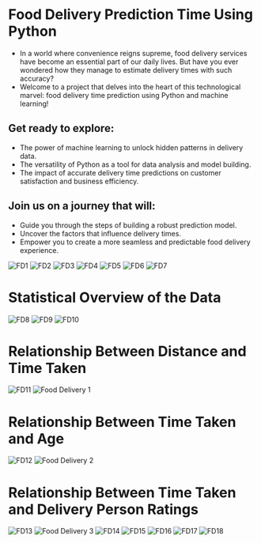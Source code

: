 # Food Delivery Prediction Time Using Python 
* In a world where convenience reigns supreme, food delivery services have become an essential part of our daily lives. But have you ever wondered how they manage to estimate delivery times with such accuracy?
* Welcome to a project that delves into the heart of this technological marvel: food delivery time prediction using Python and machine learning!
## Get ready to explore:

* The power of machine learning to unlock hidden patterns in delivery data.
* The versatility of Python as a tool for data analysis and model building.
* The impact of accurate delivery time predictions on customer satisfaction and business efficiency.
  
## Join us on a journey that will:
* Guide you through the steps of building a robust prediction model.
* Uncover the factors that influence delivery times.
* Empower you to create a more seamless and predictable food delivery experience.

  
![FD1](https://github.com/Projects-Analysis/Food-Delivery-Prediction-Time-Using-Python/assets/149543175/2650a629-a8ac-4057-9131-d09cdb4c1166)
![FD2](https://github.com/Projects-Analysis/Food-Delivery-Prediction-Time-Using-Python/assets/149543175/4ac92471-760f-4faa-b69f-07302f771726)
![FD3](https://github.com/Projects-Analysis/Food-Delivery-Prediction-Time-Using-Python/assets/149543175/2b8e791f-9ce5-4621-bab3-a36d00a99eb0) 
![FD4](https://github.com/Projects-Analysis/Food-Delivery-Prediction-Time-Using-Python/assets/149543175/5155e964-f6c8-45fe-8cd1-c5463ca3556e)
![FD5](https://github.com/Projects-Analysis/Food-Delivery-Prediction-Time-Using-Python/assets/149543175/f458129a-3e73-4ab5-ae6b-8fa12407af88)
![FD6](https://github.com/Projects-Analysis/Food-Delivery-Prediction-Time-Using-Python/assets/149543175/875eedd7-b05d-4472-b026-0bb462dd3183)
![FD7](https://github.com/Projects-Analysis/Food-Delivery-Prediction-Time-Using-Python/assets/149543175/4cc5d849-fde3-4976-a6e6-aef3e795b01d)
# Statistical Overview of the Data 
![FD8](https://github.com/Projects-Analysis/Food-Delivery-Prediction-Time-Using-Python/assets/149543175/d99e18b3-40ef-47a9-8c7a-60d1881a8613)
![FD9](https://github.com/Projects-Analysis/Food-Delivery-Prediction-Time-Using-Python/assets/149543175/fa4f1fe2-cc36-4aff-81a6-01ec5f02867a)
![FD10](https://github.com/Projects-Analysis/Food-Delivery-Prediction-Time-Using-Python/assets/149543175/321df5ad-eb9e-48d7-a9bc-f13ad2a3f57e) 
# Relationship Between Distance and Time Taken
![FD11](https://github.com/Projects-Analysis/Food-Delivery-Prediction-Time-Using-Python/assets/149543175/dd1a0aa0-9dfa-4c09-a058-edce11f9e288)
![Food Delivery 1](https://github.com/Projects-Analysis/Food-Delivery-Prediction-Time-Using-Python/assets/149543175/c3f6db5b-3318-4b56-bc51-141715f95ef1)
# Relationship Between Time Taken and Age
![FD12](https://github.com/Projects-Analysis/Food-Delivery-Prediction-Time-Using-Python/assets/149543175/5e817604-3fd8-4de2-a57b-28a2056d3d0c)
![Food Delivery 2](https://github.com/Projects-Analysis/Food-Delivery-Prediction-Time-Using-Python/assets/149543175/f915d860-c79e-4267-b4a6-63c43e1b0567)
# Relationship Between Time Taken and Delivery Person Ratings
![FD13](https://github.com/Projects-Analysis/Food-Delivery-Prediction-Time-Using-Python/assets/149543175/8a75d818-bc71-4d39-b34c-6197ab7d5685)
![Food Delivery 3](https://github.com/Projects-Analysis/Food-Delivery-Prediction-Time-Using-Python/assets/149543175/6aeda24a-adfe-4d7f-885e-5d6d4875ef5c) 
![FD14](https://github.com/Projects-Analysis/Food-Delivery-Prediction-Time-Using-Python/assets/149543175/bda5f84d-2967-4de9-b601-00531900c1e1)
![FD15](https://github.com/Projects-Analysis/Food-Delivery-Prediction-Time-Using-Python/assets/149543175/557174b3-364e-4772-8af0-c21678e56987)
![FD16](https://github.com/Projects-Analysis/Food-Delivery-Prediction-Time-Using-Python/assets/149543175/4cd4bb22-3b98-4c51-958d-c2a9009434e1)
![FD17](https://github.com/Projects-Analysis/Food-Delivery-Prediction-Time-Using-Python/assets/149543175/48fa1cbc-2858-4831-bbac-80243c73f668)
![FD18](https://github.com/Projects-Analysis/Food-Delivery-Prediction-Time-Using-Python/assets/149543175/d1e01935-4e0c-4c36-a76b-dc37407baab4)



